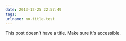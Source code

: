 ```yaml
---
date: 2013-12-25 22:57:49
tags:
urlname: no-title-test
---
```


This post doesn't have a title. Make sure it's accessible.